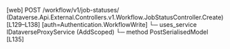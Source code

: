 [web] POST /workflow/v1/job-statuses/  (Dataverse.Api.External.Controllers.v1.Workflow.JobStatusController.Create)  [L129–L138] [auth=Authentication.WorkflowWrite]
  └─ uses_service IDataverseProxyService (AddScoped)
    └─ method PostSerialisedModel [L135]

